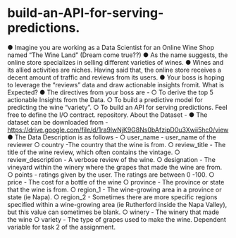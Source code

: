 # build-an-API-for-serving-predictions.
● Imagine you are working as a Data Scientist for an Online Wine Shop named “The Wine Land” (Dream come true??)
● As the name suggests, the online store specializes in selling different varieties of wines. ● Wines and its allied activities are niches. Having said that, the online store receives a
decent amount of traffic and reviews from its users. ● Your boss is hoping to leverage the “reviews” data and draw actionable insights fromit. What is Expected?
● The directives from your boss are - ○ To derive the top 5 actionable Insights from the Data. ○ To build a predictive model for predicting the wine “variety”. ○ To build an API for serving predictions. Feel free to define the I/O contract. 
repository. About the Dataset - ● The dataset can be downloaded from - https://drive.google.com/file/d/1ra9lwNjK9G8Ns0bAfzipD0u3Xwii5hc0/view
● The Data Description is as follows - ○ user_name - user_name of the reviewer
○ country -The country that the wine is from. ○ review_title - The title of the wine review, which often contains the vintage. ○ review_description - A verbose review of the wine. ○ designation - The vineyard within the winery where the grapes that made the wine
are from. ○ points - ratings given by the user. The ratings are between 0 -100. ○ price - The cost for a bottle of the wine
○ province - The province or state that the wine is from.
○ region_1 - The wine-growing area in a province or state (ie Napa). ○ region_2 - Sometimes there are more specific regions specified within a
wine-growing area (ie Rutherford inside the Napa Valley), but this value can
sometimes be blank. ○ winery - The winery that made the wine
○ variety - The type of grapes used to make the wine. Dependent variable for task 2 of
the assignment. 
